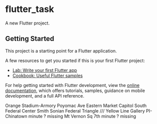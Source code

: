 # flutter_task

A new Flutter project.

## Getting Started

This project is a starting point for a Flutter application.

A few resources to get you started if this is your first Flutter project:

- [Lab: Write your first Flutter app](https://docs.flutter.dev/get-started/codelab)
- [Cookbook: Useful Flutter samples](https://docs.flutter.dev/cookbook)

For help getting started with Flutter development, view the
[online documentation](https://docs.flutter.dev/), which offers tutorials,
samples, guidance on mobile development, and a full API reference.



Orange 
Stadium-Armory
Poyomac Ave
Eastern Market
Capitol South
Federal Center
Smith Sonian
Federal Triangle
///
Yellow Line
Gallery PI-Chinatown minute ? missing
Mt Vernon Sq 7th minute ? missing